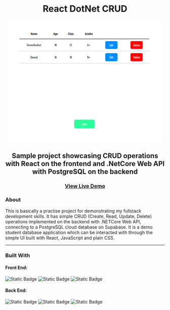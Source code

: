 <div align="center">
    <h1>React DotNet CRUD</h1>
    <img src="./ReactDotNetCRUD.png" height="384" width="auto" />
    <h2>Sample project showcasing CRUD operations with React on the frontend and .NetCore Web API with PostgreSQL on the backend</h2>
    <h3><a href="https://rush1dan-react-dotnet-crud.onrender.com">View Live Demo</a></h3>
</div>

### About
This is basically a practise project for demonstrating my fullstack development skills. It has simple CRUD (Create, Read, Update, Delete) operations implemented on the backend with .NETCore Web API, connecting to a PostgreSQL cloud database on Supabase. It is a demo student database application which can be interacted with through the simple UI built with React, JavaScript and plain CSS.

<hr/>

### Built With
<div>
<h4>Front End:</h4>

<div>

![Static Badge](https://img.shields.io/badge/React-a?style=for-the-badge&logo=React&color=494f63)
![Static Badge](https://img.shields.io/badge/JavaScript-a?style=for-the-badge&logo=JavaScript&color=494f63)
![Static Badge](https://img.shields.io/badge/CSS-a?style=for-the-badge&logo=CSS3&logoColor=1572b6&color=494f63)

</div>

<h4>Back End:</h4>

<div>

![Static Badge](https://img.shields.io/badge/.NETCore-a?style=for-the-badge&logo=.NET&logoColor=512bd4&color=494f63)
![Static Badge](https://img.shields.io/badge/PostgreSQL-a?style=for-the-badge&logo=PostgreSQL&logoColor=4169e1&color=494f63)
![Static Badge](https://img.shields.io/badge/Docker-a?style=for-the-badge&logo=Docker&logoColor=2496ed&color=494f63)

</div>

</div>